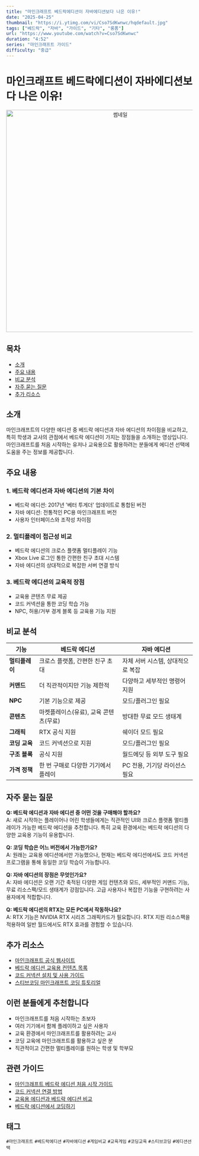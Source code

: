 ```yaml
---
title: "마인크래프트 베드락에디션이 자바에디션보다 나은 이유!"
date: "2025-04-25"
thumbnail: "https://i.ytimg.com/vi/Cso7SdKwnwc/hqdefault.jpg"
tags: ["베드락", "자바", "가이드", "기타", "롱폼"]
url: "https://www.youtube.com/watch?v=Cso7SdKwnwc"
duration: "4:52"
series: "마인크래프트 가이드"
difficulty: "중급"
---
```


# 마인크래프트 베드락에디션이 자바에디션보다 나은 이유!

<div align="center">
  <img src="https://i.ytimg.com/vi/Cso7SdKwnwc/hqdefault.jpg" alt="썸네일" width="600"/>
</div>

## 목차
- [소개](#소개)
- [주요 내용](#주요-내용)
- [비교 분석](#비교-분석)
- [자주 묻는 질문](#자주-묻는-질문)
- [추가 리소스](#추가-리소스)

## 소개

마인크래프트의 다양한 에디션 중 베드락 에디션과 자바 에디션의 차이점을 비교하고, 특히 학생과 교사의 관점에서 베드락 에디션이 가지는 장점들을 소개하는 영상입니다. 마인크래프트를 처음 시작하는 유저나 교육용으로 활용하려는 분들에게 에디션 선택에 도움을 주는 정보를 제공합니다.

## 주요 내용

### 1. 베드락 에디션과 자바 에디션의 기본 차이
- 베드락 에디션: 2017년 '베터 투게더' 업데이트로 통합된 버전
- 자바 에디션: 전통적인 PC용 마인크래프트 버전
- 사용자 인터페이스와 조작성 차이점

### 2. 멀티플레이 접근성 비교
- 베드락 에디션의 크로스 플랫폼 멀티플레이 기능
- Xbox Live 로그인 통한 간편한 친구 초대 시스템
- 자바 에디션의 상대적으로 복잡한 서버 연결 방식

### 3. 베드락 에디션의 교육적 장점
- 교육용 콘텐츠 무료 제공
- 코드 커넥션을 통한 코딩 학습 가능
- NPC, 허용/거부 경계 블록 등 교육용 기능 지원

## 비교 분석

| 기능 | 베드락 에디션 | 자바 에디션 |
|------|--------------|------------|
| **멀티플레이** | 크로스 플랫폼, 간편한 친구 초대 | 자체 서버 시스템, 상대적으로 복잡 |
| **커맨드** | 더 직관적이지만 기능 제한적 | 다양하고 세부적인 명령어 지원 |
| **NPC** | 기본 기능으로 제공 | 모드/플러그인 필요 |
| **콘텐츠** | 마켓플레이스(유료), 교육 콘텐츠(무료) | 방대한 무료 모드 생태계 |
| **그래픽** | RTX 공식 지원 | 쉐이더 모드 필요 |
| **코딩 교육** | 코드 커넥션으로 지원 | 모드/플러그인 필요 |
| **구조 블록** | 공식 지원 | 월드에딧 등 외부 도구 필요 |
| **가격 정책** | 한 번 구매로 다양한 기기에서 플레이 | PC 전용, 기기당 라이선스 필요 |

## 자주 묻는 질문

**Q: 베드락 에디션과 자바 에디션 중 어떤 것을 구매해야 할까요?**  
A: 새로 시작하는 플레이어나 어린 학생들에게는 직관적인 UI와 크로스 플랫폼 멀티플레이가 가능한 베드락 에디션을 추천합니다. 특히 교육 환경에서는 베드락 에디션의 다양한 교육용 기능이 유용합니다.

**Q: 코딩 학습은 어느 버전에서 가능한가요?**  
A: 원래는 교육용 에디션에서만 가능했으나, 현재는 베드락 에디션에서도 코드 커넥션 프로그램을 통해 동일한 코딩 학습이 가능합니다.

**Q: 자바 에디션의 장점은 무엇인가요?**  
A: 자바 에디션은 오랜 기간 축적된 다양한 게임 컨텐츠와 모드, 세부적인 커맨드 기능, 무료 리소스팩/모드 생태계가 강점입니다. 고급 사용자나 복잡한 기능을 구현하려는 사용자에게 적합합니다.

**Q: 베드락 에디션의 RTX는 모든 PC에서 작동하나요?**  
A: RTX 기능은 NVIDIA RTX 시리즈 그래픽카드가 필요합니다. RTX 지원 리소스팩을 적용하여 일반 월드에서도 RTX 효과를 경험할 수 있습니다.

## 추가 리소스

- [마인크래프트 공식 웹사이트](https://www.minecraft.net/)
- [베드락 에디션 교육용 컨텐츠 목록](링크)
- [코드 커넥션 설치 및 사용 가이드](링크)
- [스티브코딩 마인크래프트 코딩 튜토리얼](링크)

## 이런 분들에게 추천합니다
- 마인크래프트를 처음 시작하는 초보자
- 여러 기기에서 함께 플레이하고 싶은 사용자
- 교육 환경에서 마인크래프트를 활용하려는 교사
- 코딩 교육에 마인크래프트를 활용하고 싶은 분
- 직관적이고 간편한 멀티플레이를 원하는 학생 및 학부모

## 관련 가이드
- [마인크래프트 베드락 에디션 처음 시작 가이드](링크)
- [코드 커넥션 연결 방법](링크)
- [교육용 에디션과 베드락 에디션 비교](링크)
- [베드락 에디션에서 코딩하기](링크)

## 태그
`#마인크래프트` `#베드락에디션` `#자바에디션` `#게임비교` `#교육게임` `#코딩교육` `#스티브코딩` `#에디션선택`
